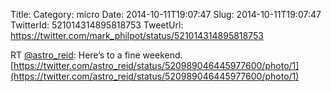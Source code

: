 Title: 
Category: micro
Date: 2014-10-11T19:07:47
Slug: 2014-10-11T19:07:47
TwitterId: 521014314895818753
TweetUrl: https://twitter.com/mark_philpot/status/521014314895818753

RT [@astro_reid](https://twitter.com/astro_reid): Here’s to a fine weekend. [https://twitter.com/astro_reid/status/520989046445977600/photo/1](https://twitter.com/astro_reid/status/520989046445977600/photo/1)
